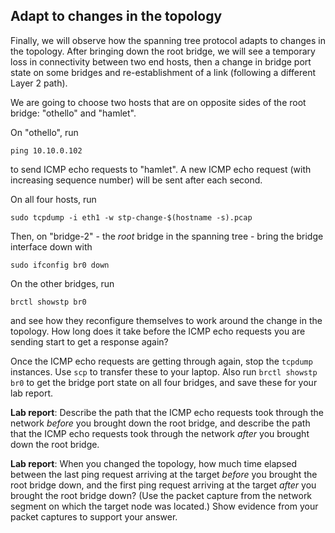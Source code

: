 ## Adapt to changes in the topology


Finally, we will observe how the spanning tree protocol adapts to changes in the topology. After bringing down the root bridge, we will see a temporary loss in connectivity between two end hosts, then a change in bridge port state on some bridges and re-establishment of a link (following a different Layer 2 path).


We are going to choose two hosts that are on opposite sides of the root bridge: "othello" and "hamlet". 

On "othello", run

```
ping 10.10.0.102
```

to send ICMP echo requests to "hamlet". A new ICMP echo request (with increasing sequence number) will be sent after each second.


On all four hosts, run

```
sudo tcpdump -i eth1 -w stp-change-$(hostname -s).pcap
```

Then, on "bridge-2" -  the _root_ bridge in the spanning tree - bring the bridge interface down with

```
sudo ifconfig br0 down
```

On the other bridges, run

```
brctl showstp br0
```

and see how they reconfigure themselves to work around the change in the topology. How long does it take before the ICMP echo requests you are sending start to get a response again?

Once the ICMP echo requests are getting through again, stop the `tcpdump` instances.  Use `scp` to transfer these to your laptop. Also run `brctl showstp br0` to get the bridge port state on all four bridges, and save these for your lab report.



 **Lab report**: Describe the path that the ICMP echo requests took through the network *before* you brought down the root bridge, and describe the path that the ICMP echo requests took through the network *after* you brought down the root bridge.

 
**Lab report**: When you changed the topology, how much time elapsed between the last ping request arriving at the target _before_ you brought the root bridge down, and the first ping request arriving at the target _after_ you brought the root bridge down? (Use the packet capture from the network segment on which the target node was located.)
 Show evidence from your packet captures to support your answer.

